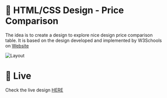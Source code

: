 
# 🎨 HTML/CSS Design - Price Comparison

The idea is to create a design to explore nice design price comparison table. It is based on the design developed and implemented by W3Schools on [Website](https://www.w3schools.com/howto/howto_css_pricing_table.asp)

![Layout](https://storage.googleapis.com/rfribeiro-css/price-comparison-01/presentation.gif)

# 🚀 Live

Check the live design [HERE](https://storage.googleapis.com/rfribeiro-css/price-comparison-01/index.html)